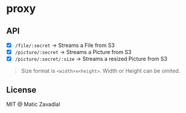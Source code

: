 # proxy

## API

- [x] `/file/:secret` -> Streams a File from S3
- [x] `/picture/:secret` -> Streams a Picture from S3
- [x] `/picture/:secret/:size` -> Streams a resized Picture from S3

> Size format is `<width>x<height>`. Width or Height can be omited.

## License

MIT @ Matic Zavadlal
